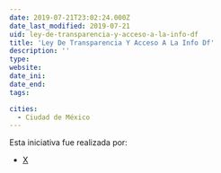 ```yaml
---
date: 2019-07-21T23:02:24.000Z
date_last_modified: 2019-07-21
uid: ley-de-transparencia-y-acceso-a-la-info-df
title: 'Ley De Transparencia Y Acceso A La Info Df'
description: ''
type: 
website: 
date_ini: 
date_end: 
tags:

cities: 
  - Ciudad de México
---
```


Esta iniciativa fue realizada por:

- [X](/organizaciones/infodf)
